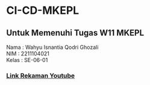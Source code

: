 # CI-CD-MKEPL


## Untuk Memenuhi Tugas W11 MKEPL

Nama    : Wahyu Isnantia Qodri Ghozali <br>
NIM     : 2211104021 <br>
Kelas   : SE-06-01 <br>

### [Link Rekaman Youtube](https://)